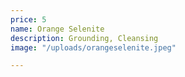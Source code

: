 ```yaml
---
price: 5
name: Orange Selenite
description: Grounding, Cleansing
image: "/uploads/orangeselenite.jpeg"

---
```

